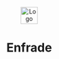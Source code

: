 
<link rel="stylesheet" href="style.css">
<header>
        <div class="LN">
        <img src="https://i.ibb.co/LJTcC0K/Logo-1.png" alt="Logo" style="height: 40px;"> <h1>Enfrade</h1>
        </div>
</header>

